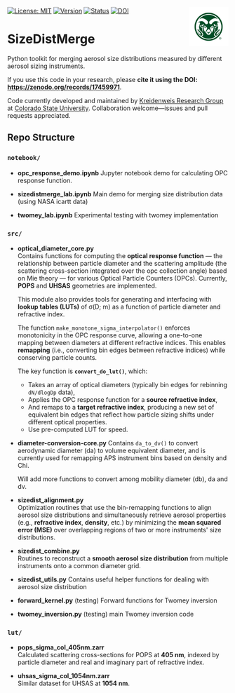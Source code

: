 <!-- Top banner + right-aligned CSU logo (same pattern as your TAMU example) -->
<a href="https://www.atmos.colostate.edu/" target="_blank"> <img src="assets/CSU-Rams-Head-Symbol-357.jpg" align="right" height="90" alt="Colorado State University Atmospheric Science"> </a>

[![License: MIT](https://img.shields.io/badge/License-MIT-yellow.svg)](https://opensource.org/licenses/MIT)
[![Version](https://img.shields.io/badge/python-3.13-blue.svg)](https://www.python.org/downloads/release/python-3137/)
[![Status](https://img.shields.io/badge/status-in%20development-orange.svg)]()
[![DOI](https://zenodo.org/badge/1080762946.svg)](https://doi.org/10.5281/zenodo.17459970)

# SizeDistMerge
Python toolkit for merging aerosol size distributions measured by different aerosol sizing instruments.

If you use this code in your research, please **cite it using the DOI: https://zenodo.org/records/17459971**.

Code currently developed and maintained by [Kreidenweis Research Group](https://chem.atmos.colostate.edu/) at [Colorado State University](https://www.atmos.colostate.edu/). Collaboration welcome—issues and pull requests appreciated.

## Repo Structure

### `notebook/`

- **opc_response_demo.ipynb**
  Jupyter notebook demo for calculating OPC response function.

- **sizedistmerge_lab.ipynb**
  Main demo for merging size distribution data (using NASA icartt data)

- **twomey_lab.ipynb**
  Experimental testing with twomey implementation

### `src/`

- **optical_diameter_core.py**  
  Contains functions for computing the **optical response function** — the relationship between particle diameter and the scattering amplitude (the scattering cross-section integrated over the opc collection angle) based on Mie theory — for various Optical Particle Counters (OPCs). Currently, **POPS** and **UHSAS** geometries are implemented.  

  This module also provides tools for generating and interfacing with **lookup tables (LUTs)** of σ(D; m) as a function of particle diameter and refractive index.  

  The function `make_monotone_sigma_interpolator()` enforces monotonicity in the OPC response curve, allowing a one-to-one mapping between diameters at different refractive indices. This enables **remapping** (i.e., converting bin edges between refractive indices) while conserving particle counts.

  The key function is **`convert_do_lut()`**, which:
  - Takes an array of optical diameters (typically bin edges for rebinning `dN/dlogDp` data),
  - Applies the OPC response function for a **source refractive index**,
  - And remaps to a **target refractive index**, producing a new set of equivalent bin edges that reflect how particle sizing shifts under different optical properties.
  - Use pre-computed LUT for speed.

- **diameter-conversion-core.py** 
  Contains `da_to_dv()` to convert aerodynamic diameter (da) to volume equivalent diameter, and is currently used for remapping APS instrument bins based on density and Chi.

  Will add more functions to convert among mobility diameter (db), da and dv.

- **sizedist_alignment.py**  
  Optimization routines that use the bin-remapping functions to align aerosol size distributions and simultaneously retrieve aerosol properties (e.g., **refractive index**, **density**, etc.) by minimizing the **mean squared error (MSE)** over overlapping regions of two or more instruments' size distributions.

- **sizedist_combine.py**  
  Routines to reconstruct a **smooth aerosol size distribution** from multiple instruments onto a common diameter grid. 

- **sizedist_utils.py**
  Contains useful helper functions for dealing with aerosol size distribution

- **forward_kernel.py** (testing)
  Forward functions for Twomey inversion

- **twomey_inversion.py** (testing)
  main Twomey inversion code

### `lut/`

- **pops_sigma_col_405nm.zarr**  
  Calculated scattering cross-sections for POPS at **405 nm**, indexed by particle diameter and real and imaginary part of refractive index.

- **uhsas_sigma_col_1054nm.zarr**  
  Similar dataset for UHSAS at **1054 nm**.

